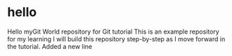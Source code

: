 # hello
Hello myGit World repository for Git tutorial
This is an example repository for my learning
I will build this repository step-by-step as I move forward in the tutorial.
Added a new line